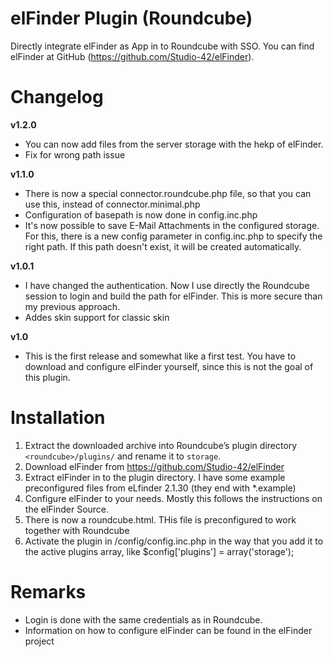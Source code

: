 # elFinder Plugin (Roundcube)
Directly integrate elFinder as App in to Roundcube with SSO. You can find elFinder at GitHub (https://github.com/Studio-42/elFinder). 

# Changelog
**v1.2.0**
 - You can now add files from the server storage with the hekp of elFinder.
 - Fix for wrong path issue
 
**v1.1.0**
 - There is now a special connector.roundcube.php file, so that you can use this, instead of connector.minimal.php
 - Configuration of basepath is now done in config.inc.php
 - It's now possible to save E-Mail Attachments in the configured storage. For this, there is a new config parameter in config.inc.php to specify the right path. If this path doesn't exist, it will be created automatically.

**v1.0.1**
 - I have changed the authentication. Now I use directly the Roundcube session to login and build the path for elFinder. This is more secure than my previous approach.
 - Addes skin support for classic skin 

**v1.0**
 - This is the first release and somewhat like a first test. You have to download and configure elFinder yourself, since this is not the goal of this plugin.

# Installation
1. Extract the downloaded archive into Roundcube’s plugin directory `<roundcube>/plugins/` and rename it to `storage`.
2. Download elFinder from https://github.com/Studio-42/elFinder
3. Extract elFinder in to the plugin directory. I have some example preconfigured files from eLfinder 2.1.30 (they end with *.example)
4. Configure elFinder to your needs. Mostly this follows the instructions on the elFinder Source.
5. There is now a roundcube.html. THis file is preconfigured to work together with Roundcube
6. Activate the plugin in /config/config.inc.php in the way that you add it to the active plugins array, like $config['plugins'] = array('storage');

# Remarks
- Login is done with the same credentials as in Roundcube.
- Information on how to configure elFinder can be found in the elFinder project
